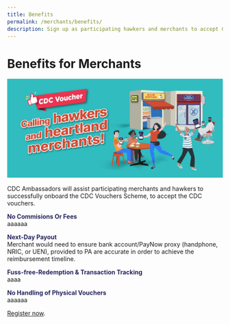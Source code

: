 ```yaml
---
title: Benefits
permalink: /merchants/benefits/
description: Sign up as participating hawkers and merchants to accept CDC vouchers.
---
```

# Benefits for Merchants

![For Merchants](/images/merchants/Merchant%20banner.jfif)

CDC Ambassadors will assist participating merchants and hawkers to successfully onboard the CDC Vouchers Scheme, to accept the CDC vouchers.

<p><span style="color: rgb(37, 36, 92);"><strong>No Commisions Or Fees</strong></span><br />aaaaaa</p>
<p><span style="color: rgb(37, 36, 92);"><strong>Next-Day Payout</strong></span><br />Merchant would need to ensure bank account/PayNow proxy (handphone, NRIC, or UEN), provided to PA are accurate in order to achieve the reimbursement timeline.</p>
<p><span style="color: rgb(37, 36, 92);"><strong>Fuss-free-Redemption &amp; Transaction Tracking</strong></span><br />aaaa</p>
<p><span style="color:rgb(37, 36, 92);"><strong>No Handling of Physical Vouchers</strong></span><br />aaaaaa</p>

[Register now](/merchants/redeemsg-app).
